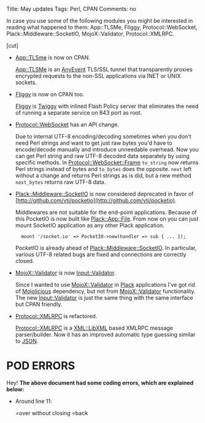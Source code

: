 Title: May updates
Tags: Perl, CPAN
Comments: no

In case you use some of the following modules you might be interested in reading
what happened to them: App::TLSMe, Fliggy, Protocol::WebSocket,
Plack::Middleware::SocketIO, MojoX::Validator, Protocol::XMLRPC.

[cut]

- [App::TLSme](https://metacpan.org/pod/App::TLSme) is now on CPAN.

    [App::TLSMe](https://metacpan.org/pod/App::TLSMe) is an [AnyEvent](https://metacpan.org/pod/AnyEvent) TLS/SSL tunnel that transparently proxies
    encrypted requests to the non-SSL applications via INET or UNIX sockets.

- [Fliggy](https://metacpan.org/pod/Fliggy) is now on CPAN too.

    [Fliggy](https://metacpan.org/pod/Fliggy) is [Twiggy](https://metacpan.org/pod/Twiggy) with inlined Flash Policy server that eliminates the need
    of running a separate service on 843 port as root.

- [Protocol::WebSocket](https://metacpan.org/pod/Protocol::WebSocket) has an API change.

    Due to internal UTF-8 encoding/decoding sometimes when you don't need Perl
    strings and want to get just raw bytes you'd have to encode/decode manually and
    introduce unneedable overhead. Now you can get Perl string and raw UTF-8 decoded
    data separately by using specific methods. In [Protocol::WebSocket::Frame](https://metacpan.org/pod/Protocol::WebSocket::Frame)
    `to_string` now returns Perl strings instead of bytes and `to_bytes` does the
    opposite. `next` left without a change and returns Perl strings as is did, but
    a new method `next_bytes` returns raw UTF-8 data.

- [Plack::Middleware::SocketIO](https://metacpan.org/pod/Plack::Middleware::SocketIO) is now considered deprecated in favor of
[http://github.com/vti/pocketio](http://github.com/vti/pocketio).

    Middlewares are not suitable for the end-point applications. Because of this
    PocketIO is now built like [Plack::App::File](https://metacpan.org/pod/Plack::App::File). From now on you can just
    mount SocketIO application as any other Plack application.

        mount '/socket.io' => PocketIO->new(handler => sub { ... });

    PocketIO is already ahead of [Plack::Middleware::SocketIO](https://metacpan.org/pod/Plack::Middleware::SocketIO). In particular,
    various UTF-8 related bugs are fixed and connections are correctly closed.

- [MojoX::Validator](https://metacpan.org/pod/MojoX::Validator) is now [Input::Validator](https://metacpan.org/pod/Input::Validator).

    Since I wanted to use [MojoX::Validator](https://metacpan.org/pod/MojoX::Validator) in [Plack](https://metacpan.org/pod/Plack) applications I've got rid
    of [Mojolicious](https://metacpan.org/pod/Mojolicious) dependency, but not from [MojoX::Validator](https://metacpan.org/pod/MojoX::Validator) functionality.
    The new [Input::Validator](https://metacpan.org/pod/Input::Validator) is just the same thing with the same interface but
    CPAN friendly.

- [Protocol::XMLRPC](https://metacpan.org/pod/Protocol::XMLRPC) is refactored.

    [Protocol::XMLRPC](https://metacpan.org/pod/Protocol::XMLRPC) is a [XML::LibXML](https://metacpan.org/pod/XML::LibXML) based XMLRPC message parser/builder. Now
    it has an improved automatic type guessing similar to [JSON](https://metacpan.org/pod/JSON).

# POD ERRORS

Hey! **The above document had some coding errors, which are explained below:**

- Around line 11:

    &#x3d;over without closing =back
